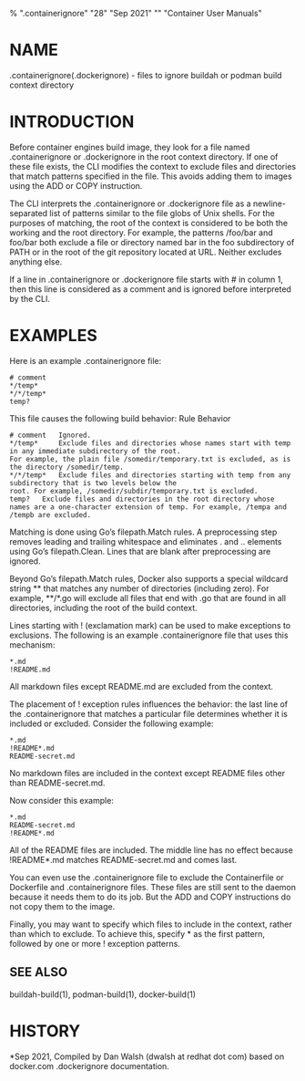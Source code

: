 % ".containerignore" "28" "Sep 2021" "" "Container User Manuals"

# NAME

.containerignore(.dockerignore) - files to ignore buildah or podman build context directory

# INTRODUCTION

Before container engines build image, they look for a file named .containerignore or .dockerignore in the root
context directory. If one of these file exists, the CLI modifies the context to exclude files and
directories that match patterns specified in the file. This avoids adding them to images using the ADD or COPY
instruction.

The CLI interprets the .containerignore or .dockerignore file as a newline-separated list of patterns similar to
the file globs of Unix shells. For the purposes of matching, the root of the context is considered to be both the
working and the root directory. For example, the patterns /foo/bar and foo/bar both exclude a file or directory
named bar in the foo subdirectory of PATH or in the root of the git repository located at URL. Neither excludes
anything else.

If a line in .containerignore or .dockerignore file starts with # in column 1, then this line is considered as a
comment and is ignored before interpreted by the CLI.

# EXAMPLES

Here is an example .containerignore file:

```
# comment
*/temp*
*/*/temp*
temp?
```

This file causes the following build behavior:
Rule 	Behavior
```
# comment 	Ignored.
*/temp* 	Exclude files and directories whose names start with temp in any immediate subdirectory of the root.
For example, the plain file /somedir/temporary.txt is excluded, as is the directory /somedir/temp.
*/*/temp* 	Exclude files and directories starting with temp from any subdirectory that is two levels below the
root. For example, /somedir/subdir/temporary.txt is excluded.
temp? 	Exclude files and directories in the root directory whose names are a one-character extension of temp. For example, /tempa and /tempb are excluded.
```
Matching is done using Go’s filepath.Match rules. A preprocessing step removes leading and trailing whitespace and
eliminates . and .. elements using Go’s filepath.Clean. Lines that are blank after preprocessing are ignored.

Beyond Go’s filepath.Match rules, Docker also supports a special wildcard string ** that matches any number of
directories (including zero). For example, **/*.go will exclude all files that end with .go that are found in all
directories, including the root of the build context.

Lines starting with ! (exclamation mark) can be used to make exceptions to exclusions. The following is an example .containerignore file that uses this mechanism:
```
*.md
!README.md
```
All markdown files except README.md are excluded from the context.

The placement of ! exception rules influences the behavior: the last line of the .containerignore that matches a
particular file determines whether it is included or excluded. Consider the following example:
```
*.md
!README*.md
README-secret.md
```
No markdown files are included in the context except README files other than README-secret.md.

Now consider this example:
```
*.md
README-secret.md
!README*.md
```
All of the README files are included. The middle line has no effect because !README*.md matches README-secret.md and
comes last.

You can even use the .containerignore file to exclude the Containerfile or Dockerfile and .containerignore files.
These files are still sent to the daemon because it needs them to do its job. But the ADD and COPY instructions do
not copy them to the image.

Finally, you may want to specify which files to include in the context, rather than which to exclude. To achieve
this, specify * as the first pattern, followed by one or more ! exception patterns.

## SEE ALSO
buildah-build(1), podman-build(1), docker-build(1)

# HISTORY
*Sep 2021, Compiled by Dan Walsh (dwalsh at redhat dot com) based on docker.com .dockerignore documentation.
